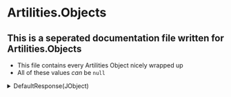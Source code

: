# Artilities.Objects
## This is a seperated documentation file written for Artilities.Objects
- This file contains every Artilities Object nicely wrapped up
- All of these values *can* be `null`
<details>
<summary>DefaultResponse(JObject)</summary>
<p>The Object thats used for things such as Challenges and Ideas</p>

### Object Values:
- statusCode : int
- executionTime : int
- english : string
- russian : string
- german : string
- json : string
</details>


<!--- JUST A TEMPLATE

<details>
<summary></summary>
<p></p>

### Object Values:
</details>
--->
